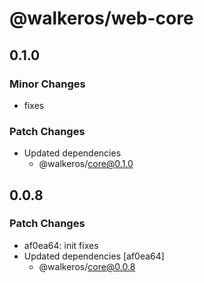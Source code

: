 # @walkeros/web-core

## 0.1.0

### Minor Changes

- fixes

### Patch Changes

- Updated dependencies
  - @walkeros/core@0.1.0

## 0.0.8

### Patch Changes

- af0ea64: init fixes
- Updated dependencies [af0ea64]
  - @walkeros/core@0.0.8
